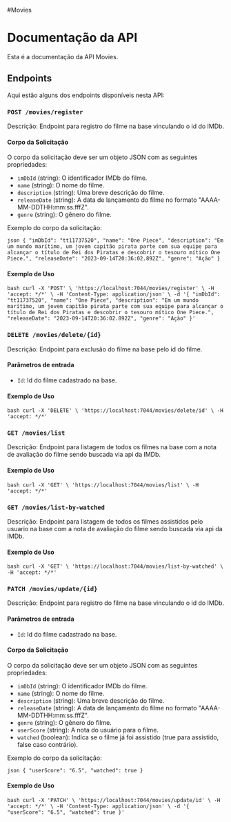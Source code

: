 #Movies

# Documentação da API

Esta é a documentação da API Movies.

## Endpoints

Aqui estão alguns dos endpoints disponíveis nesta API:

### `POST /movies/register`

Descrição: Endpoint para registro do filme na base vinculando o id do IMDb.

#### Corpo da Solicitação

O corpo da solicitação deve ser um objeto JSON com as seguintes propriedades:

- `imDbId` (string): O identificador IMDb do filme.
- `name` (string): O nome do filme.
- `description` (string): Uma breve descrição do filme.
- `releaseDate` (string): A data de lançamento do filme no formato "AAAA-MM-DDTHH:mm:ss.fffZ".
- `genre` (string): O gênero do filme.

Exemplo do corpo da solicitação:

`json
{
    "imDbId": "tt11737520",
    "name": "One Piece",
    "description": "Em um mundo marítimo, um jovem capitão pirata parte com sua equipe para alcançar o título de Rei dos Piratas e descobrir o tesouro mítico One Piece.",
    "releaseDate": "2023-09-14T20:36:02.892Z",
    "genre": "Ação"
}`

#### Exemplo de Uso

`bash
curl -X 'POST' \
  'https://localhost:7044/movies/register' \
  -H 'accept: */*' \
  -H 'Content-Type: application/json' \
  -d '{
    "imDbId": "tt11737520",
    "name": "One Piece",
    "description": "Em um mundo marítimo, um jovem capitão pirata parte com sua equipe para alcançar o título de Rei dos Piratas e descobrir o tesouro mítico One Piece.",
    "releaseDate": "2023-09-14T20:36:02.892Z",
    "genre": "Ação"
}'`

### `DELETE /movies/delete/{id}`

Descrição: Endpoint para exclusão do filme na base pelo id do filme.

#### Parâmetros de entrada

- `Id`: Id do filme cadastrado na base.

#### Exemplo de Uso

`bash
curl -X 'DELETE' \
  'https://localhost:7044/movies/delete/id' \
  -H 'accept: */*'`
  
### `GET /movies/list`

Descrição: Endpoint para listagem de todos os filmes na base com a nota de avaliação do filme sendo buscada via api da IMDb.

#### Exemplo de Uso

`bash
curl -X 'GET' \
  'https://localhost:7044/movies/list' \
  -H 'accept: */*'`

### `GET /movies/list-by-watched`

Descrição: Endpoint para listagem de todos os filmes assistidos pelo usuario na base com a nota de avaliação do filme sendo buscada via api da IMDb.
  
#### Exemplo de Uso

`bash
curl -X 'GET' \
  'https://localhost:7044/movies/list-by-watched' \
  -H 'accept: */*'`
  
### `PATCH /movies/update/{id}`

Descrição: Endpoint para registro do filme na base vinculando o id do IMDb.

#### Parâmetros de entrada

- `Id`: Id do filme cadastrado na base.

#### Corpo da Solicitação

O corpo da solicitação deve ser um objeto JSON com as seguintes propriedades:

- `imDbId` (string): O identificador IMDb do filme.
- `name` (string): O nome do filme.
- `description` (string): Uma breve descrição do filme.
- `releaseDate` (string): A data de lançamento do filme no formato "AAAA-MM-DDTHH:mm:ss.fffZ".
- `genre` (string): O gênero do filme.
- `userScore` (string): A nota do usuário para o filme.
- `watched` (boolean): Indica se o filme já foi assistido (true para assistido, false caso contrário).

Exemplo do corpo da solicitação:

`json
{
	"userScore": "6.5",
	"watched": true
}`

#### Exemplo de Uso

`bash
curl -X 'PATCH' \
  'https://localhost:7044/movies/update/id' \
  -H 'accept: */*' \
  -H 'Content-Type: application/json' \
  -d '{
	"userScore": "6.5",
	"watched": true
}'`
